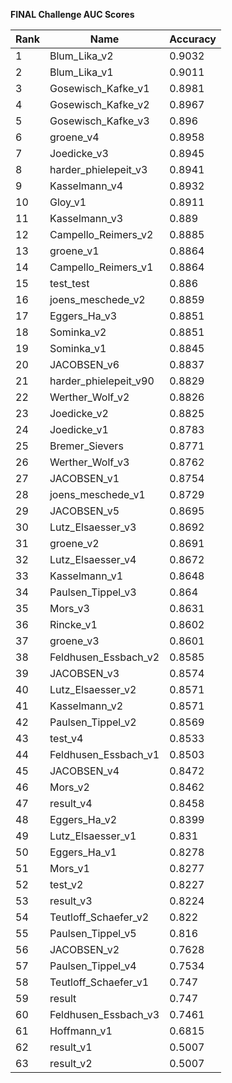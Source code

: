 **FINAL Challenge AUC Scores**


|Rank|Name|Accuracy|
|----|-----|---|
|1|Blum_Lika_v2|0.9032| 
|2|Blum_Lika_v1|0.9011| 
|3|Gosewisch_Kafke_v1|0.8981| 
|4|Gosewisch_Kafke_v2|0.8967| 
|5|Gosewisch_Kafke_v3|0.896| 
|6|groene_v4|0.8958| 
|7|Joedicke_v3|0.8945| 
|8|harder_phielepeit_v3|0.8941| 
|9|Kasselmann_v4|0.8932| 
|10|Gloy_v1|0.8911| 
|11|Kasselmann_v3|0.889| 
|12|Campello_Reimers_v2|0.8885| 
|13|groene_v1|0.8864| 
|14|Campello_Reimers_v1|0.8864| 
|15|test_test|0.886| 
|16|joens_meschede_v2|0.8859| 
|17|Eggers_Ha_v3|0.8851| 
|18|Sominka_v2|0.8851| 
|19|Sominka_v1|0.8845| 
|20|JACOBSEN_v6|0.8837| 
|21|harder_phielepeit_v90|0.8829| 
|22|Werther_Wolf_v2|0.8826| 
|23|Joedicke_v2|0.8825| 
|24|Joedicke_v1|0.8783| 
|25|Bremer_Sievers|0.8771| 
|26|Werther_Wolf_v3|0.8762| 
|27|JACOBSEN_v1|0.8754| 
|28|joens_meschede_v1|0.8729| 
|29|JACOBSEN_v5|0.8695| 
|30|Lutz_Elsaesser_v3|0.8692| 
|31|groene_v2|0.8691| 
|32|Lutz_Elsaesser_v4|0.8672| 
|33|Kasselmann_v1|0.8648| 
|34|Paulsen_Tippel_v3|0.864| 
|35|Mors_v3|0.8631| 
|36|Rincke_v1|0.8602| 
|37|groene_v3|0.8601| 
|38|Feldhusen_Essbach_v2|0.8585| 
|39|JACOBSEN_v3|0.8574| 
|40|Lutz_Elsaesser_v2|0.8571| 
|41|Kasselmann_v2|0.8571| 
|42|Paulsen_Tippel_v2|0.8569| 
|43|test_v4|0.8533| 
|44|Feldhusen_Essbach_v1|0.8503| 
|45|JACOBSEN_v4|0.8472| 
|46|Mors_v2|0.8462| 
|47|result_v4|0.8458| 
|48|Eggers_Ha_v2|0.8399| 
|49|Lutz_Elsaesser_v1|0.831| 
|50|Eggers_Ha_v1|0.8278| 
|51|Mors_v1|0.8277| 
|52|test_v2|0.8227| 
|53|result_v3|0.8224| 
|54|Teutloff_Schaefer_v2|0.822| 
|55|Paulsen_Tippel_v5|0.816| 
|56|JACOBSEN_v2|0.7628| 
|57|Paulsen_Tippel_v4|0.7534| 
|58|Teutloff_Schaefer_v1|0.747| 
|59|result|0.747| 
|60|Feldhusen_Essbach_v3|0.7461| 
|61|Hoffmann_v1|0.6815| 
|62|result_v1|0.5007| 
|63|result_v2|0.5007| 
